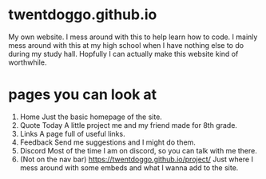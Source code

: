 # twentdoggo.github.io
My own website.
I mess around with this to help learn how to code.
I mainly mess around with this at my high school when I have nothing else to do during my study hall.
Hopfully I can actually make this website kind of worthwhile.

# pages you can look at
1. Home
Just the basic homepage of the site.
2. Quote Today
A little project me and my friend made for 8th grade.
3. Links
A page full of useful links.
4. Feedback
Send me suggestions and I might do them.
5. Discord
Most of the time I am on discord, so you can talk with me there.
6. (Not on the nav bar)
https://twentdoggo.github.io/project/
Just where I mess around with some embeds and what I wanna add to the site.
